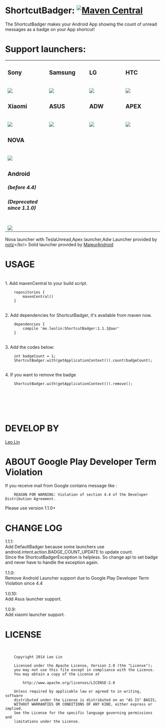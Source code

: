 ShortcutBadger: [![Maven Central](https://maven-badges.herokuapp.com/maven-central/me.leolin/ShortcutBadger/badge.svg)](https://maven-badges.herokuapp.com/maven-central/me.leolin/ShortcutBadger)
===================================

The ShortcutBadger makes your Android App showing the count of unread messages as a badge on your App shortcut!

# Support launchers:<br/>

<table>
<tr>
        <td width="130">
                <h3>Sony</h3>
                <br>
                <img src="https://raw.github.com/leolin310148/ShortcutBadger/master/screenshots/ss_sony.png"/>
        </td>
        <td width="130">
                <h3>Samsung</h3>
                <br>
                <img src="https://raw.github.com/leolin310148/ShortcutBadger/master/screenshots/ss_samsung.png"/>
        </td>
        <td width="130">
                <h3>LG</h3>
                <br>
                <img src="https://raw.github.com/leolin310148/ShortcutBadger/master/screenshots/ss_lg.png"/>
        </td>
        <td width="130">
                <h3>HTC</h3>
                <br>
                <img src="https://raw.github.com/leolin310148/ShortcutBadger/master/screenshots/ss_htc.png"/>
        </td>
</tr>
<tr>        
        <td width="130">
                <h3>Xiaomi</h3>
                <br>
                <img src="https://raw.github.com/leolin310148/ShortcutBadger/master/screenshots/ss_xiaomi.png"/>
        </td>
        <td width="130">
                <h3>ASUS</h3>
                <br>
                <img src="https://raw.github.com/leolin310148/ShortcutBadger/master/screenshots/ss_asus.png"/>
        </td>
        <td width="130">
                <h3>ADW</h3>
                <br>
                <img src="https://raw.github.com/leolin310148/ShortcutBadger/master/screenshots/ss_adw.png"/>
        </td>
        <td width="130">
                <h3>APEX</h3>
                <br>
                <img src="https://raw.github.com/leolin310148/ShortcutBadger/master/screenshots/ss_apex.png"/>
        </td>
<tr>        
        <td width="130">
                <h3>NOVA</h3>
                <br>
                <img src="https://raw.github.com/leolin310148/ShortcutBadger/master/screenshots/ss_nova.png"/>
        </td>
</tr>

<tr>
<td width="130">
<h3>Android</h3>
<h5>(before 4.4)</h5>
<h5>(Deprecated since 1.1.0)</h5>
<br>
<img src="https://raw.github.com/leolin310148/ShortcutBadger/master/screenshots/ss_android.png"/>
</td>
</tr>

</table> 


Nova launcher with TeslaUnread,Apex launcher,Adw Launcher provided by [notz](https://github.com/notz)</br/>
Solid launcher provided by [MajeurAndroid](https://github.com/MajeurAndroid)


USAGE
===================================
<br/>1. Add mavenCentral to your build script.

        repositories {
            mavenCentral()
        }
    
<br/>2. Add dependencies for ShortcutBadger, it's available from maven now.
        
        dependencies {
            compile 'me.leolin:ShortcutBadger:1.1.1@aar'
        }

<br/>3. Add the codes below:

        int badgeCount = 1;
        ShortcutBadger.with(getApplicationContext()).count(badgeCount);
        
<br/>4. If you want to remove the badge
        
        ShortcutBadger.with(getApplicationContext()).remove();
<br/>
<br/>
<br/>
<br/>


DEVELOP BY
===================================
[Leo Lin](https://github.com/leolin310148)


ABOUT Google Play Developer Term Violation
===================================
If you receive mail from Google contains message like :<br/> 

        REASON FOR WARNING: Violation of section 4.4 of the Developer Distribution Agreement.
        
Please use version 1.1.0+



CHANGE LOG
===================================
1.1.1:<br/>
Add DefaultBadger because some launchers use android.intent.action.BADGE_COUNT_UPDATE to update count.
<br/>
Since the ShortcutBadgerException is helpless. So change api to set badge and never have to handle the exception again. 
<br/><br/>
1.1.0:<br/>
Remove Android Launcher support due to  Google Play Developer Term Violation since 4.4 
<br/><br/>
1.0.10:<br/>
Add Asus launcher support.
<br/><br/>
1.0.9:<br/>
Add xiaomi launcher support.


LICENSE
===================================
<br/>
        
        Copyright 2014 Leo Lin
        
        Licensed under the Apache License, Version 2.0 (the "License");
        you may not use this file except in compliance with the License.
        You may obtain a copy of the License at
        
            http://www.apache.org/licenses/LICENSE-2.0
        
        Unless required by applicable law or agreed to in writing, software
        distributed under the License is distributed on an "AS IS" BASIS,
        WITHOUT WARRANTIES OR CONDITIONS OF ANY KIND, either express or implied.
        See the License for the specific language governing permissions and
        limitations under the License.
<br/>       
